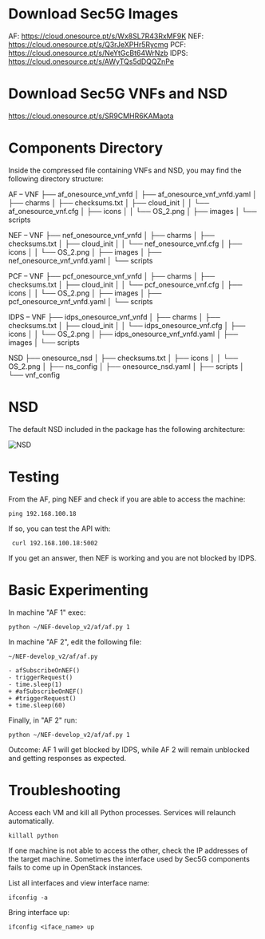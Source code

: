 <!-- TITLE: Sec5G: Securing 5G for Mission Critical Services  -->
<!-- SUBTITLE: A quick tutorial on how to run basic Sec5G experiments -->

# Download Sec5G Images
AF: https://cloud.onesource.pt/s/Wx8SL7R43RxMF9K
NEF: https://cloud.onesource.pt/s/Q3rJeXPHr5Rycmg
PCF: https://cloud.onesource.pt/s/NeYtGcBt64WrNzb
IDPS: https://cloud.onesource.pt/s/AWyTQs5dDQQZnPe

# Download Sec5G VNFs and NSD
https://cloud.onesource.pt/s/SR9CMHR6KAMaota

# Components Directory 

Inside the compressed file containing VNFs and NSD, you may find the following directory structure:

AF – VNF
├── af_onesource_vnf_vnfd
│   ├── af_onesource_vnf_vnfd.yaml
│   ├── charms
│   ├── checksums.txt
│   ├── cloud_init
│   │   └── af_onesource_vnf.cfg
│   ├── icons
│   │   └── OS_2.png
│   ├── images
│   └── scripts

NEF – VNF
	├── nef_onesource_vnf_vnfd
│   ├── charms
│   ├── checksums.txt
│   ├── cloud_init
│   │   └── nef_onesource_vnf.cfg
│   ├── icons
│   │   └── OS_2.png
│   ├── images
│   ├── nef_onesource_vnf_vnfd.yaml
│   └── scripts

PCF – VNF
	├── pcf_onesource_vnf_vnfd
│   ├── charms
│   ├── checksums.txt
│   ├── cloud_init
│   │   └── pcf_onesource_vnf.cfg
│   ├── icons
│   │   └── OS_2.png
│   ├── images
│   ├── pcf_onesource_vnf_vnfd.yaml
│   └── scripts

IDPS – VNF
	├── idps_onesource_vnf_vnfd
│   ├── charms
│   ├── checksums.txt
│   ├── cloud_init
│   │   └── idps_onesource_vnf.cfg
│   ├── icons
│   │   └── OS_2.png
│   ├── 	idps_onesource_vnf_vnfd.yaml
│   ├── images
│   └── scripts

NSD
	├── onesource_nsd
│   ├── checksums.txt
│   ├── icons
│   │   └── OS_2.png
│   ├── ns_config
│   ├── 	onesource_nsd.yaml
│   ├── scripts
│   └── vnf_config

# NSD

The default NSD included in the package has the following architecture:

![NSD](https://cloud.onesource.pt/s/MStB5r5oWKe2c9j/preview "Basic NSD")

# Testing

From the AF, ping NEF and check if you are able to access the machine:

```text
ping 192.168.100.18
```

If so, you can test the API with:

```text
 curl 192.168.100.18:5002
```

If you get an answer, then NEF is working and you are not blocked by IDPS.

# Basic Experimenting

In machine "AF 1" exec:

```text
python ~/NEF-develop_v2/af/af.py 1
```

In machine "AF 2", edit the following file:

```text
~/NEF-develop_v2/af/af.py

- afSubscribeOnNEF()
- triggerRequest()
- time.sleep(1)
+ #afSubscribeOnNEF()
+ #triggerRequest()
+ time.sleep(60)
```

Finally, in "AF 2" run:

```text
python ~/NEF-develop_v2/af/af.py 1
```

Outcome: AF 1 will get blocked by IDPS, while AF 2 will remain unblocked and getting responses as expected.
# Troubleshooting
Access each VM and kill all Python processes. Services will relaunch automatically.

```text
killall python
```

If one machine is not able to access the other, check the IP addresses of the target machine. Sometimes the interface used by Sec5G components fails to come up in OpenStack instances.

List all interfaces and view interface name:

```text
ifconfig -a
```

Bring interface up:

```text
ifconfig <iface_name> up
```